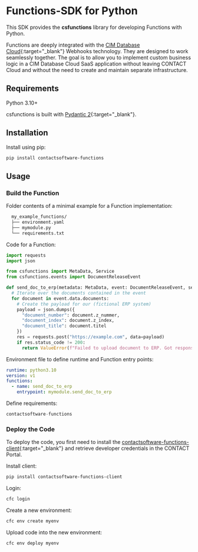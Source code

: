 # Functions-SDK for Python

This SDK provides the **csfunctions** library for developing Functions with Python.

Functions are deeply integrated with the [CIM Database Cloud](https://www.cim-database-cloud.com){:target="_blank"} Webhooks technology. They are designed to work seamlessly together. The goal is to allow you to implement custom business logic in a CIM Database Cloud SaaS application without leaving CONTACT Cloud and without the need to create and maintain separate infrastructure.

## Requirements

Python 3.10+

csfunctions is built with [Pydantic 2](https://docs.pydantic.dev/latest/){:target="_blank"}.

## Installation
Install using pip:
```bash
pip install contactsoftware-functions
```
## Usage
### Build the Function

Folder contents of a minimal example for a Function implementation:

```bash
  my_example_functions/
  ├── environment.yaml
  ├── mymodule.py
  └── requirements.txt
```


Code for a Function:

```python title="mymodule.py"
import requests
import json

from csfunctions import MetaData, Service
from csfunctions.events import DocumentReleaseEvent

def send_doc_to_erp(metadata: MetaData, event: DocumentReleaseEvent, service: Service):
  # Iterate over the documents contained in the event
  for document in event.data.documents:
    # Create the payload for our (fictional ERP system)
    payload = json.dumps({
      "document_number": document.z_nummer,
      "document_index": document.z_index,
      "document_title": document.titel
    })
    res = requests.post("https://example.com", data=payload)
    if res.status_code != 200:
      return ValueError(f"Failed to upload document to ERP. Got response code {res.status_code}")

```

Environment file to define runtime and Function entry points:

```yaml title="environment.yaml"
runtime: python3.10
version: v1
functions:
  - name: send_doc_to_erp
    entrypoint: mymodule.send_doc_to_erp
```


Define requirements:

```python title="requirements.txt"
contactsoftware-functions
```

### Deploy the Code
To deploy the code, you first need to install the [contactsoftware-functions-client](https://pypi.org/project/contactsoftware-functions-client/){:target="_blank"} and retrieve developer credentials in the CONTACT Portal.

Install client:

```bash
pip install contactsoftware-functions-client
```

Login:

```bash
cfc login
```

Create a new environment:

```bash
cfc env create myenv
```

Upload code into the new environment:

```bash
cfc env deploy myenv
```
